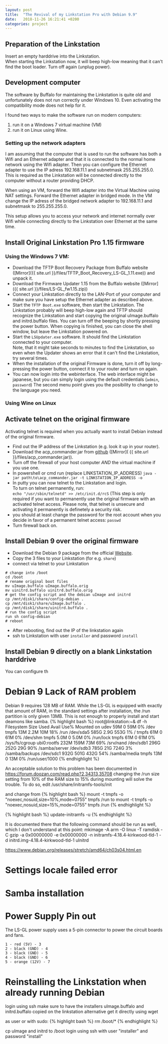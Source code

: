 ```yaml
---
layout: post
title:  "The Revival of my Linkstation Pro with Debian 9.9"
date:   2018-11-26 16:21:41 +0200
categories: project
---
```


## Preparation of the Linkstation
Insert an empty harddrive into the Linkstation.  
When starting the Linkstation now, it will beep high-low meaning that it can't find the boot loader.
Turn off again (unplug power).

## Development computer
The software by Buffalo for maintaining the Linkstation is quite old and unfortunately does not run correctly under Windows 10. Even activating the compatibility mode does not help for it.

I found two ways to make the software run on modern computers:
1. run it on a Windows 7 virtual machine (VM) 
2. run it on Linux using Wine.

### Setting up the network adapters

I am assuming that the computer that is used to run the software has both a Wifi and an Ethernet adapter and that it is connected to the normal home network using the Wifi adapter. Then you can configure the Ethernet adapter to use the IP adress 192.168.11.1 and subnetmask 255.255.255.0. This is required as the Linkstation will be connected directly to the computer without a router providing DHCP. 

When using an VM, forward the Wifi adapter into the Virtual Machine using NAT settings. Forward the Ethernet adapter in bridged mode. In the VM change the IP adress of the bridged network adapter to 192.168.11.1 and subnetmask to 255.255.255.0.

This setup allows you to access your network and internet normally over Wifi while connecting
directly to the Linkstation over Ethernet at the same time.

## Install Original Linkstation Pro 1.15 firmware

### Using the Windows 7 VM:

- Download the TFTP Boot Recovery Package from Buffalo website ([Mirror]({{ site.url }}/files/TFTP_Boot_Recovery_LS-GL_1.11.exe)) and unpack it.
- Download the Firmware Updater 1.15 from the Buffalo website ([Mirror]({{ site.url }}/files/LS-GL_fw1.15.zip))
- Connect your Linkstation directly to the LAN-Port of your computer and make sure you have setup the Ethernet adapter as described above.  
- Start the `TFTP Boot.exe` software, then start the Linkstation.
  The Linkstation probably will beep high-low again and TFTP should recognize the Linkstation
  and start copying the original uImage.buffalo and initrd.buffalo files.
  You can turn off the beeping by shortly pressing the power button.
  When copying is finished, you can close the shell window, but leave the Linkstation powered on.
- Start the `LSUpdater.exe` software. It should find the Linkstation connected to your computer.  
  Note, that it might take seconds to minutes to find the Linkstation, so even when the Updater shows an error that it can't find the Linkstation, try several times.
- When the installation of the original Firmware is done, turn it off by long-pressing the power button, connect it to your router and turn on again.
- You can now login into the webinterface. The web interface might be japanese, but you can simply login using the default credentials (`admin`, `password`)
  The second menu point gives you the posibility to change to the language you need.

### Using Wine on Linux



## Activate telnet on the original firmware
Activating telnet is required when you actually want to install Debian instead of the original firmware.

- Find out the IP address of the Linkstation (e.g. look it up in your router).
- Download the acp_commander.jar from [github](https://github.com/Stonie/acp-commander) ([Mirror]( {{ site.url }}/files/acp_commander.jar)).
- Turn off the firewall of your host computer *AND* the virtual machine if you use one.
- In powershell or cmd run (replace LINKSTATION_IP_ADDRESS)
  `java -jar path\to\acp_commander.jar -t LINKSTATION_IP_ADDRESS -o`
- In putty you can now telnet to the Linkstation and login.  
  To turn on telnet permanently, run:  
  `echo "/usr/sbin/telnetd" >> /etc/init.d/rcS`
  (This step is only required if you want to permanently use the original firmware with an activated telnet access. Please note, that telnet is unsecure and activating it permanently is definetely a security risk.
- you should at least change the password for the root account when you decide in favor of a permanent telnet access:
  `passwd`
- Turn firewall back on.

## Install Debian 9 over the original firmware
- Download the Debian 9 package from the official [Website](http://ftp.de.debian.org/debian/dists/stretch/main/installer-armel/current/images/orion5x/network-console/buffalo/lspro_ls-gl/ ).
- Copy the 3 files to your Linkstation (for e.g. `share`)
- connect via telnet to your Linkstation

```
# change into /boot
cd /boot
# rename original boot files
mv uImage.buffalo uImage.buffalo.orig
mv uinitrd.buffalo uinitrd.buffalo.orig
# get the config script and the debian uImage and initrd
cp /mnt/disk1/share/config-debian .
cp /mnt/disk1/share/uImage.buffalo .
cp /mnt/disk1/share/uinitrd.buffalo .
# run the config script
run sh config-debian
# reboot
```
- After rebooting, find out the IP of the linkstation again
- ssh to Linkstation with user `installer` and password `install`


## Install Debian 9 directly on a blank Linkstation harddrive
You can configure th


# Debian 9 Lack of RAM problem
Debian 9 requires 128 MB of RAM. While the LS-GL is equipped with exactly that amount of RAM, in the standard settings after installation,
the /run partition is only given 13MB. This is not enough to properly install and start deamons like samba.
{% highlight bash %}
root@linkstation:~& df -h
Filesystem      Size  Used Avail Use% Mounted on
udev             59M     0   59M   0% /dev
tmpfs            13M  2.2M   10M  18% /run
/dev/sda5       585G  2.9G  553G   1% /
tmpfs            61M     0   61M   0% /dev/shm
tmpfs           5.0M     0  5.0M   0% /run/lock
tmpfs            61M     0   61M   0% /sys/fs/cgroup
ubi0:rootfs     232M  159M   73M  69% /srv/nand
/dev/sdb1       296G  252G   29G  90% /samba/server
/dev/sdb3       785G   21G  724G   3% /samba/backups
/dev/sdc1       932G  501G  432G  54% /samba/media
tmpfs            13M     0   13M   0% /run/user/1000
{% endhighlight %}

An acceptable solution to this problem has been documented in https://forum.doozan.com/read.php?2,34313,35708
changing the /run size setting from 10% of the RAM size to 15% during mounting will solve the trouble.
To do so, edit
/usr/share/initramfs-tools/init

and change from
{% highlight bash %}
mount -t tmpfs -o "noexec,nosuid,size=10%,mode=0755" tmpfs /run
to
mount -t tmpfs -o "noexec,nosuid,size=15%,mode=0755" tmpfs /run
{% endhighlight %}

{% highlight bash %}
update-initramfs -u
{% endhighlight %}

It is documented there that the following command should be run as well, which I don't understand at this point:
mkimage -A arm -O linux -T ramdisk -C gzip -a 0x00000000 -e 0x00000000 -n initramfs-4.18.4-kirkwood-tld-1 -d initrd.img-4.18.4-kirkwood-tld-1 uInitrd


https://www.debian.org/releases/stretch/amd64/ch03s04.html.en

# Settings locale failed error




# Samba installation



# Power Supply Pin out

The LS-GL power supply uses a 5-pin connector to power the circuit boards and fans.

```
1 - red (5V) - 3
2 - black (GND) - 4
3 - black (GND) - 5
4 - black (GND) - 6
5 - orange (12V) - 7
```

# Reinstalling the Linkstation when already running Debian

login using ssh
make sure to have the installers uImage.buffalo and initrd.buffalo copied on the linkstation
alternative get it directly using wget

as user or with sudo:
{% highlight bash %}
rm /boot/*
{% endhighlight %}

cp uImage and initrd to /boot
login using ssh with user "installer" and password "install"

